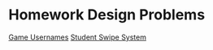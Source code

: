 # Homework Design Problems

[Game Usernames](https://github.com/Archaversine/java-hw-design-exercises-1/blob/main/GameUsernames/app/src/main/java/gameusernames/App.java)
[Student Swipe System](https://github.com/Archaversine/java-hw-design-exercises-1/blob/main/StudentIDs/app/src/main/java/studentids/App.java)
